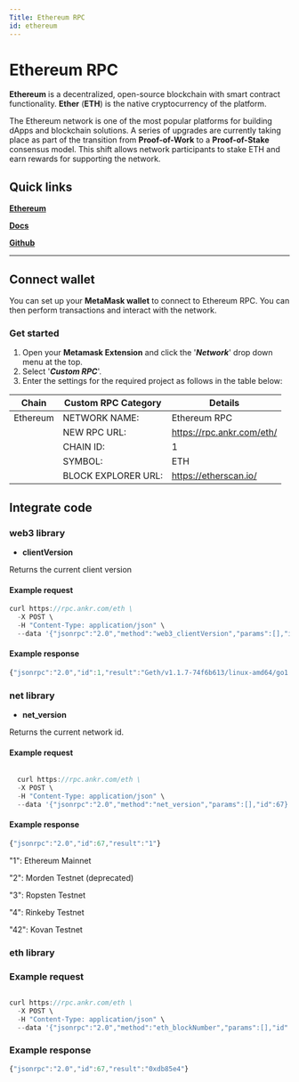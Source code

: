 ```yaml
---
Title: Ethereum RPC
id: ethereum
---
```


# Ethereum RPC

**Ethereum** is a decentralized, open-source blockchain with smart contract functionality. **Ether** (**ETH**) is the native cryptocurrency of the platform.&#x20;

The Ethereum network is one of the most popular platforms for building dApps and blockchain solutions. A series of upgrades are currently taking place as part of the transition from **Proof-of-Work** to a **Proof-of-Stake** consensus model. This shift allows network participants to stake ETH and earn rewards for supporting the network.&#x20;

## Quick links

​[**Ethereum**](https://ethereum.org/en/developers/)

[**Docs**](https://ethereum.org/en/developers/docs/apis/json-rpc/)

[**Github**](https://github.com/ethereum/eth1.0-apis)


---

## Connect wallet

You can set up your **MetaMask wallet** to connect to Ethereum RPC. You can then perform transactions and interact with the network.

### Get started

1. Open your **Metamask Extension** and click the '_**Network**_' drop down menu at the top.&#x20;
2. Select '_**Custom RPC**_'.&#x20;
3. Enter the settings for the required project as follows in the table below:

| **Chain** | **Custom RPC Category** | **Details**               |
| --------- | ----------------------- | ------------------------- |
| Ethereum  | NETWORK NAME:           | Ethereum RPC              |
|           | NEW RPC URL:            | https://rpc.ankr.com/eth/ |
|           | CHAIN ID:               | 1                         |
|           | SYMBOL:                 | ETH                       |
|           | BLOCK EXPLORER URL:     | https://etherscan.io/     |


## Integrate code

### web3 library

- **clientVersion**

Returns the current client version

#### Example request

```js
curl https://rpc.ankr.com/eth \
  -X POST \
  -H "Content-Type: application/json" \
  --data '{"jsonrpc":"2.0","method":"web3_clientVersion","params":[],"id":67}'
```

#### Example response

```js
{"jsonrpc":"2.0","id":1,"result":"Geth/v1.1.7-74f6b613/linux-amd64/go1.16.10"}
```

### net library

- **net_version**

Returns the current network id.


#### Example request

```js
  
  curl https://rpc.ankr.com/eth \
  -X POST \
  -H "Content-Type: application/json" \
  --data '{"jsonrpc":"2.0","method":"net_version","params":[],"id":67}'
```

#### Example response

```js
{"jsonrpc":"2.0","id":67,"result":"1"}
```

"1": Ethereum Mainnet

"2": Morden Testnet (deprecated)

"3": Ropsten Testnet

"4": Rinkeby Testnet

"42": Kovan Testnet

### eth library

### Example request

```js

curl https://rpc.ankr.com/eth \
  -X POST \
  -H "Content-Type: application/json" \
  --data '{"jsonrpc":"2.0","method":"eth_blockNumber","params":[],"id":67}'
```

### Example response

```js
{"jsonrpc":"2.0","id":67,"result":"0xdb85e4"}
```


